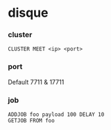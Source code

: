 # disque

### cluster

    CLUSTER MEET <ip> <port>

### port

Default 7711 & 17711

### job

    ADDJOB foo payload 100 DELAY 10
    GETJOB FROM foo
